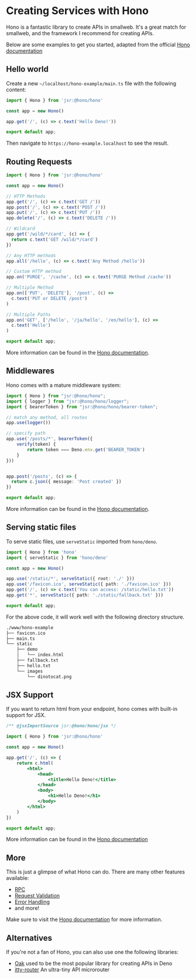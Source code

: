 # Creating Services with Hono

Hono is a fantastic library to create APIs in smallweb. It's a great match for smallweb, and the framework I recommend for creating APIs.

Below are some examples to get you started, adapted from the official [Hono documentation](https://hono.dev/docs/)

## Hello world

Create a new `~/localhost/hono-example/main.ts` file with the following content:

```ts
import { Hono } from 'jsr:@hono/hono'

const app = new Hono()

app.get('/', (c) => c.text('Hello Deno!'))

export default app;
```

Then navigate to `https://hono-example.localhost` to see the result.

## Routing Requests

```ts
import { Hono } from 'jsr:@hono/hono'

const app = new Hono()

// HTTP Methods
app.get('/', (c) => c.text('GET /'))
app.post('/', (c) => c.text('POST /'))
app.put('/', (c) => c.text('PUT /'))
app.delete('/', (c) => c.text('DELETE /'))

// Wildcard
app.get('/wild/*/card', (c) => {
  return c.text('GET /wild/*/card')
})

// Any HTTP methods
app.all('/hello', (c) => c.text('Any Method /hello'))

// Custom HTTP method
app.on('PURGE', '/cache', (c) => c.text('PURGE Method /cache'))

// Multiple Method
app.on(['PUT', 'DELETE'], '/post', (c) =>
  c.text('PUT or DELETE /post')
)

// Multiple Paths
app.on('GET', ['/hello', '/ja/hello', '/en/hello'], (c) =>
  c.text('Hello')
)

export default app;
```

More information can be found in the [Hono documentation](https://hono.dev/docs/api/routing).

## Middlewares

Hono comes with a mature middleware system:

```ts
import { Hono } from "jsr:@hono/hono";
import { logger } from "jsr:@hono/hono/logger";
import { bearerToken } from "jsr:@hono/hono/bearer-token";

// match any method, all routes
app.use(logger())

// specify path
app.use('/posts/*', bearerToken({
    verify(token) {
        return token === Deno.env.get('BEARER_TOKEN')
    }
}))


app.post('/posts', (c) => {
  return c.json({ message: 'Post created' })
})

export default app;
```

More information can be found in the [Hono documentation](https://hono.dev/docs/guides/middleware).

## Serving static files

To serve static files, use `serveStatic` imported from `hono/deno`.

```ts
import { Hono } from 'hono'
import { serveStatic } from 'hono/deno'

const app = new Hono()

app.use('/static/*', serveStatic({ root: './' }))
app.use('/favicon.ico', serveStatic({ path: './favicon.ico' }))
app.get('/', (c) => c.text('You can access: /static/hello.txt'))
app.get('*', serveStatic({ path: './static/fallback.txt' }))

export default app;
```

For the above code, it will work well with the following directory structure.

```txt
./www/hono-example
├── favicon.ico
├── main.ts
└── static
    ├── demo
    │   └── index.html
    ├── fallback.txt
    ├── hello.txt
    └── images
        └── dinotocat.png
```

## JSX Support

If you want to return html from your endpoint, hono comes with built-in support for JSX.

```jsx
/** @jsxImportSource jsr:@hono/hono/jsx */

import { Hono } from 'jsr:@hono/hono'

const app = new Hono()

app.get('/', (c) => {
    return c.html(
        <html>
            <head>
                <title>Hello Deno!</title>
            </head>
            <body>
                <h1>Hello Deno!</h1>
            </body>
        </html>
    )
})

export default app;
```

More information can be found in the [Hono documentation](https://hono.dev/docs/guides/jsx)

## More

This is just a glimpse of what Hono can do. There are many other features available:

- [RPC](https://hono.dev/docs/guides/rpc)
- [Request Validation](https://hono.dev/docs/guides/validation)
- [Error Handling](https://hono.dev/docs/guides/error-handling)
- and more!

Make sure to visit the [Hono documentation](https://hono.dev/docs) for more information.

## Alternatives

If you're not a fan of Hono, you can also use one the following libraries:

- [Oak](https://deno.land/x/oak) used to be the most popular library for creating APIs in Deno
- [itty-router](https://deno.land/x/itty_router) An ultra-tiny API microrouter
